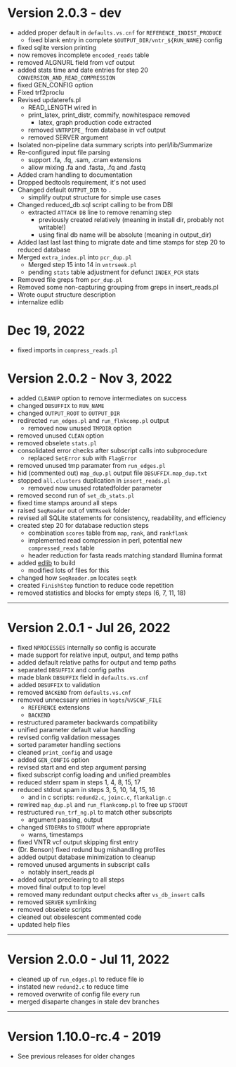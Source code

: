 # Version 2.0.3 - dev

- added proper default in `defaults.vs.cnf` for `REFERENCE_INDIST_PRODUCE`
  - fixed blank entry in complete `$OUTPUT_DIR/vntr_${RUN_NAME}` config
- fixed sqlite version printing
- now removes incomplete `encoded_reads` table
- removed ALGNURL field from vcf output
- added stats time and date entries for step 20 `CONVERSION_AND_READ_COMPRESSION`
- fixed GEN_CONFIG option
- Fixed trf2proclu
- Revised updaterefs.pl
  - READ_LENGTH wired in
  - print_latex, print_distr, commify, nowhitespace removed
    - latex, graph production code extracted
  - removed `VNTRPIPE_` from database in vcf output
  - removed SERVER argument
- Isolated non-pipeline data summary scripts into perl/lib/Summarize
- Re-configured input file parsing
  - support .fa, .fq, .sam, .cram extensions
  - allow mixing .fa and .fasta, .fq and .fastq
- Added cram handling to documentation
- Dropped bedtools requirement, it's not used
- Changed default `OUTPUT_DIR` to `.`
  - simplify output structure for simple use cases
- Changed reduced_db.sql script calling to be from DBI
  - extracted `ATTACH DB` line to remove renaming step
    - previously created relatively (meaning in install dir, probably not writable!)
    - using final db name will be absolute (meaning in output_dir)
- Added last last last thing to migrate date and time stamps for step 20 to reduced database
- Merged `extra_index.pl` into `pcr_dup.pl`
  - Merged step 15 into 14 in `vntrseek.pl`
  - pending `stats` table adjustment for defunct `INDEX_PCR` stats
- Removed file greps from `pcr_dup.pl`
- Removed some non-capturing grouping from greps in insert_reads.pl
- Wrote ouput structure description
- internalize edlib

# Dec 19, 2022

- fixed imports in `compress_reads.pl`

# Version 2.0.2 - Nov 3, 2022

- added `CLEANUP` option to remove intermediates on success
- changed `DBSUFFIX` to `RUN_NAME`
- changed `OUTPUT_ROOT` to `OUTPUT_DIR`
- redirected `run_edges.pl` and `run_flnkcomp.pl` output
  - removed now unused `TMPDIR` option
- removed unused `CLEAN` option
- removed obselete `stats.pl`
- consolidated error checks after subscript calls into subprocedure
   - replaced `SetError` sub with `FlagError`
- removed unused tmp paramater from `run_edges.pl`
- hid (commented out) `map_dup.pl` output file `DBSUFFIX.map_dup.txt`
- stopped `all.clusters` duplication in `insert_reads.pl`
  - removed now unused rotatedfolder parameter
- removed second run of `set_db_stats.pl`
- fixed time stamps around all steps
- raised `SeqReader` out of `VNTRseek` folder
- revised all SQLite statements for consistency, readability, and efficiency
- created step 20 for database reduction steps
  - combination `scores` table from `map`, `rank`, and `rankflank`
  - implemented read compression in perl, potential new `compressed_reads` table
  - header reduction for fasta reads matching standard Illumina format
- added [edlib](https://github.com/KylerAKA-BU/edlib) to build
  - modified lots of files for this
- changed how `SeqReader.pm` locates `seqtk`
- created `FinishStep` function to reduce code repetition
- removed statistics and blocks for empty steps (6, 7, 11, 18)

---
# Version 2.0.1 - Jul 26, 2022

- fixed `NPROCESSES` internally so config is accurate
- made support for relative input, output, and temp paths
- added default relative paths for output and temp paths
- separated `DBSUFFIX` and config paths
- made blank `DBSUFFIX` field in `defaults.vs.cnf`
- added `DBSUFFIX` to validation
- removed `BACKEND` from `defaults.vs.cnf`
- removed unnecssary entries in `%opts`/`%VSCNF_FILE`
  - `REFERENCE` extensions
  - `BACKEND`
- restructured parameter backwards compatibility
- unified parameter default value handling
- revised config validation messages
- sorted parameter handling sections
- cleaned `print_config` and usage
- added `GEN_CONFIG` option
- revised start and end step argument parsing
- fixed subscript config loading and unified preambles
- reduced stderr spam in steps 1, 4, 8, 15, 17
- reduced stdout spam in steps 3, 5, 10, 14, 15, 16
  - and in c scripts: `redund2.c`, `joinc.c`, `flankalign.c`
- rewired `map_dup.pl` and `run_flankcomp.pl` to free up `STDOUT`
- restructured `run_trf_ng.pl` to match other subscripts
  - argument passing, output
- changed `STDERR`s to `STDOUT` where appropriate
  - warns, timestamps
- fixed VNTR vcf output skipping first entry
- (Dr. Benson) fixed redund bug mishandling profiles
- added output database minimization to cleanup
- removed unused arguments in subscript calls
  - notably insert_reads.pl
- added output preclearing to all steps
- moved final output to top level
- removed many redundant output checks after `vs_db_insert` calls
- removed `SERVER` symlinking
- removed obselete scripts
- cleaned out obselescent commented code
- updated help files

---
# Version 2.0.0 - Jul 11, 2022

- cleaned up of `run_edges.pl` to reduce file io
- instated new `redund2.c` to reduce time
- removed overwrite of config file every run
- merged disaparte changes in stale dev branches

---
# Version 1.10.0-rc.4 - 2019

- See previous releases for older changes
